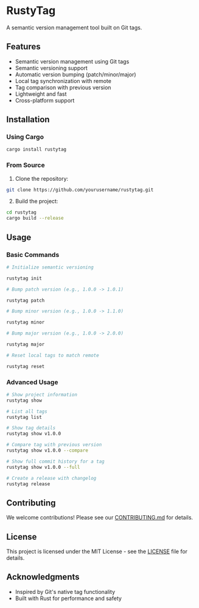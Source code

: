 # RustyTag

A semantic version management tool built on Git tags.

## Features

- Semantic version management using Git tags
- Semantic versioning support
- Automatic version bumping (patch/minor/major)
- Local tag synchronization with remote
- Tag comparison with previous version
- Lightweight and fast
- Cross-platform support

## Installation

### Using Cargo

```sh
cargo install rustytag
```

### From Source

1. Clone the repository:

```sh
git clone https://github.com/yourusername/rustytag.git
```

2. Build the project:

```sh
cd rustytag
cargo build --release
```

## Usage

### Basic Commands

```sh
# Initialize semantic versioning

rustytag init

# Bump patch version (e.g., 1.0.0 -> 1.0.1)

rustytag patch

# Bump minor version (e.g., 1.0.0 -> 1.1.0)

rustytag minor

# Bump major version (e.g., 1.0.0 -> 2.0.0)

rustytag major

# Reset local tags to match remote

rustytag reset
```

### Advanced Usage

```sh
# Show project information
rustytag show

# List all tags
rustytag list

# Show tag details
rustytag show v1.0.0

# Compare tag with previous version
rustytag show v1.0.0 --compare

# Show full commit history for a tag
rustytag show v1.0.0 --full

# Create a release with changelog
rustytag release
```

## Contributing

We welcome contributions! Please see our [CONTRIBUTING.md](CONTRIBUTING.md) for details.

## License

This project is licensed under the MIT License - see the [LICENSE](LICENSE) file for details.

## Acknowledgments

- Inspired by Git's native tag functionality
- Built with Rust for performance and safety
